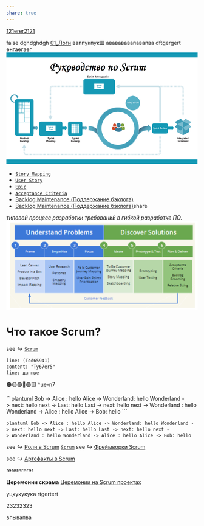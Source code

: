 ```yaml
---
share: true
---
```



[121erer2121](INBOX/121erer2121.md)

false
dghdghdgh
[01_Логи](01_Логи)
ваппукпукШ
ававававапавапва
dftgergert
енгаегаег
![](_Files_/Pasted%20image%2020221227085336.png)

- [`Story Mapping`](../`Story%20Mapping`.md)
- [`User Story`](../`User%20Story`.md)
- [`Epic`](`Epic`)
- [`Acceptance Criteria`](../`Acceptance%20Criteria`.md)
- [Backlog Maintenance (Поддержание бэклога)](../Backlog%20Maintenance%20(Поддержание%20бэклога).md)
- [Backlog Maintenance (Поддержание бэклога)](../Backlog%20Maintenance%20(Поддержание%20бэклога).md)share

*типовой процесс разработки требований в гибкой разработке ПО.*  
![Процесс разработки требований и связанные с ним практики бизнес-анализа в agile](_Files_/Pasted%20image%2020221224063540.png)





# Что такое Scrum?

see _↪_   [`Scrum`](../inbox/scrum/)


```query
line: (Tod65941)
content: "Ty67er5"
line: данные
```




🟠🟡🟢🔵🟣🟨 ^ue-n7

`` plantuml Bob -> Alice : hello Alice -> Wonderland: hello Wonderland -> next: hello next -> Last: hello Last -> next: hello next -> Wonderland : hello Wonderland -> Alice : hello Alice -> Bob: hello ```

~~~ 
plantuml Bob -> Alice : hello Alice -> Wonderland: hello Wonderland -> next: hello next -> Last: hello Last -> next: hello next -> Wonderland : hello Wonderland -> Alice : hello Alice -> Bob: hello
~~~



see _↪_   [Роли в Scrum](/INBOX/`Scrum`.md#^dvmf87)
[`Scrum`](`Scrum`)
see _↪_   [Фреймворки Scrum](../ЧТО%20ТАКОЕ%20AGILE%20(гайд%20от%20Саши).md/#^ikrqas)

see _↪_ [Артефакты в Scrum](`Scrum`)


rererererer


**Церемонии скрама** 
[Церемонии на Scrum проектах](Церемонии%20на%20Scrum%20проектах.md)

уцкукукука
rtgertert

23232323


впывапва


